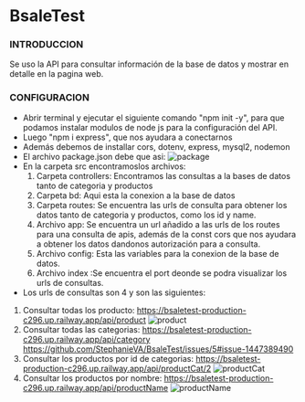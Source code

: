 # BsaleTest

### INTRODUCCION

Se uso la API para consultar información de la base de datos y mostrar en detalle en la pagina web.

### CONFIGURACION
- Abrir terminal y ejecutar el siguiente comando "npm init -y", para que podamos instalar modulos de node js para la configuración del API.
- Luego "npm i express", que nos ayudara a conectarnos
- Además debemos de installar cors, dotenv, express, mysql2, nodemon
- El archivo package.json debe que asi:
![package ](https://user-images.githubusercontent.com/66794568/201575503-3cee870e-77ca-49b4-a67c-c3d5d39a5395.png)
- En la carpeta src encontramoslos archivos:
  1. Carpeta controllers: Encontramos las consultas a la bases de datos tanto de categoria y productos
  2. Carpeta bd: Aqui esta la conexion a la base de datos
  3. Carpeta routes: Se encuentra las urls de consulta para obtener los datos tanto de categoria y productos, como los id y name.
  4. Archivo app: Se encuentra un url añadido a las urls de los routes para una consulta de apis, además de la const cors que nos ayudara a obtener los datos dandonos autorización para a consulta.
  5. Archivo config: Esta las variables para la conexion de la base de datos.
  6. Archivo index :Se encuentra el port deonde se podra visualizar los urls de consultas.
 - Los urls de consultas son 4 y son las siguientes:
  1. Consultar todas los producto: https://bsaletest-production-c296.up.railway.app/api/product
  ![product](https://user-images.githubusercontent.com/66794568/201578622-43ec39b1-c431-47eb-9977-7965ee1de475.png)
  2. Consultar todas las categorias: https://bsaletest-production-c296.up.railway.app/api/category
  https://github.com/StephanieVA/BsaleTest/issues/5#issue-1447389490
  3. Consultar los productos por id de categorias: https://bsaletest-production-c296.up.railway.app/api/productCat/2
  ![productCat](https://user-images.githubusercontent.com/66794568/201578884-14947fa7-81dd-4243-8dc9-252ce429c3f6.png)
  4. Consultar los productos por nombre: https://bsaletest-production-c296.up.railway.app/api/productName
  ![productName](https://user-images.githubusercontent.com/66794568/201578838-a93934c0-438d-4442-9dca-982c3970e067.png)
